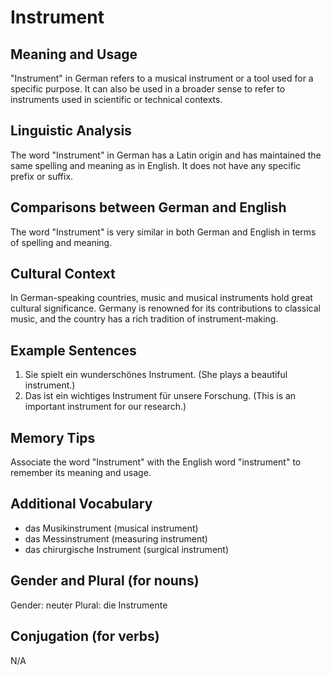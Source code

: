 # Instrument
## Meaning and Usage
"Instrument" in German refers to a musical instrument or a tool used for a specific purpose. It can also be used in a broader sense to refer to instruments used in scientific or technical contexts.

## Linguistic Analysis
The word "Instrument" in German has a Latin origin and has maintained the same spelling and meaning as in English. It does not have any specific prefix or suffix.

## Comparisons between German and English
The word "Instrument" is very similar in both German and English in terms of spelling and meaning.

## Cultural Context
In German-speaking countries, music and musical instruments hold great cultural significance. Germany is renowned for its contributions to classical music, and the country has a rich tradition of instrument-making.

## Example Sentences
1. Sie spielt ein wunderschönes Instrument. (She plays a beautiful instrument.)
2. Das ist ein wichtiges Instrument für unsere Forschung. (This is an important instrument for our research.)

## Memory Tips
Associate the word "Instrument" with the English word "instrument" to remember its meaning and usage.

## Additional Vocabulary
- das Musikinstrument (musical instrument)
- das Messinstrument (measuring instrument)
- das chirurgische Instrument (surgical instrument)

## Gender and Plural (for nouns)
Gender: neuter
Plural: die Instrumente

## Conjugation (for verbs)
N/A